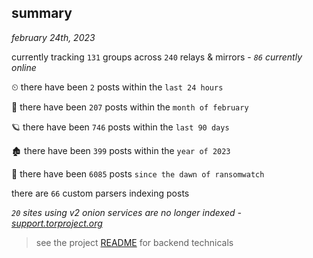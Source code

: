 
## summary
_february 24th, 2023_

currently tracking `131` groups across `240` relays & mirrors - _`86` currently online_

⏲ there have been `2` posts within the `last 24 hours`

🦈 there have been `207` posts within the `month of february`

🪐 there have been `746` posts within the `last 90 days`

🏚 there have been `399` posts within the `year of 2023`

🦕 there have been `6085` posts `since the dawn of ransomwatch`

there are `66` custom parsers indexing posts

_`20` sites using v2 onion services are no longer indexed - [support.torproject.org](https://support.torproject.org/onionservices/v2-deprecation/)_

> see the project [README](https://github.com/joshhighet/ransomwatch#ransomwatch--) for backend technicals
